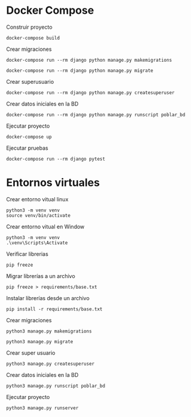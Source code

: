 # Docker Compose


Construir proyecto

```
docker-compose build
```


Crear migraciones

```
docker-compose run --rm django python manage.py makemigrations

docker-compose run --rm django python manage.py migrate
```

Crear superusuario

```
docker-compose run --rm django python manage.py createsuperuser
```


Crear datos iniciales en la BD

```
docker-compose run --rm django python manage.py runscript poblar_bd
```

Ejecutar proyecto

```
docker-compose up
```

Ejecutar pruebas

```
docker-compose run --rm django pytest
```


# Entornos virtuales

Crear entorno vitual linux

```
python3 -m venv venv
source venv/bin/activate

```
Crear entorno vitual en Window

```
python3 -m venv venv
.\venv\Scripts\Activate
```

Verificar librerias

    pip freeze

Migrar librerías a un archivo

    pip freeze > requirements/base.txt

Instalar librerías desde un archivo

    pip install -r requirements/base.txt

Crear migraciones

    python3 manage.py makemigrations

    python3 manage.py migrate

Crear super usuario

    python3 manage.py createsuperuser

Crear datos iniciales en la BD

    python3 manage.py runscript poblar_bd

Ejecutar proyecto

    python3 manage.py runserver
